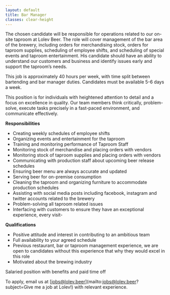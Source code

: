 ```yaml
---
layout: default
title: Bar Manager
classes: clear-height
---
```


The chosen candidate will be responsible for operations related to our on-site taproom at Lolev Beer. The role will cover management of the bar area of the brewery, including orders for merchandising stock, orders for taproom supplies, scheduling of employee shifts, and scheduling of special events and taproom entertainment. His candidate should have an ability to understand our customers and business and identify issues early and support the taproom’s needs.

This job is approximately 40 hours per week, with time split between bartending and bar manager duties. Candidates must be available 5-6 days a week.

This position is for individuals with heightened attention to detail and a focus on excellence in quality. Our team members think critically, problem-solve, execute tasks precisely in a fast-paced environment, and communicate effectively.

**Responsibilities**

- Creating weekly schedules of employee shifts
- Organizing events and entertainment for the taproom
- Training and monitoring performance of Taproom Staff
- Monitoring stock of merchandise and placing orders with vendors
- Monitoring stock of taproom supplies and placing orders with vendors
- Communicating with production staff about upcoming beer release schedules
- Ensuring beer menu are always accurate and updated
- Serving beer for on-premise consumption
- Cleaning the taproom and organizing furniture to accommodate production schedules
- Assisting with social media posts including facebook, instagram and twitter accounts related to the brewery
- Problem-solving all taproom related issues
- Interfacing with customers to ensure they have an exceptional experience, every visit-

**Qualifications**

- Positive attitude and interest in contributing to an ambitious team
- Full availability to your agreed schedule
- Previous restaurant, bar or taproom management experience, we are open to candidates without this experience that why they would excel in this role
- Motivated about the brewing industry

Salaried position with benefits and paid time off

To apply, email us at [jobs@lolev.beer](mailto:jobs@lolev.beer?subject=Give me a job at Lolev!) with relevant experience.

